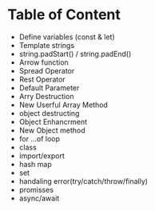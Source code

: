 <h1>Table of Content</h1>
<ul>
    <li>Define variables (const & let)</li>
    <li>Template strings</li>
    <li>string.padStart() / string.padEnd()</li>
    <li>Arrow function</li>
    <li>Spread Operator</li>
    <li>Rest Operator</li>
    <li>Default Parameter</li>
    <li>Arry Destruction</li>
    <li>New Userful Array Method</li>
    <li>object destructing</li>
    <li>Object Enhancrment</li>
    <li>New Object method</li>
    <li>for ...of loop</li>
    <li>class</li>
    <li>import/export</li>
    <li>hash map</li>
    <li>set</li>
    <li>handaling error(try/catch/throw/finally)</li>
    <li>promisses</li>
    <li>async/await</li>
</ul>

<script>
    console.log("hello world");

    const variableName = "name";
    const variableName = "name2"; //syntax error
    variableName = "name3"; //syntax error

    const arr = ["a", "b", "c"];
    const arr = ["d", "e", "f"]; //syntax error
    arr = ["g", "h", "i"]; //syntax error
    //but
    arr.push("k");

    const obj = {
        name: "name",
        age: 20,
        gender: "male",
    };
    const obj = {
        name: "name2",
        age: 20,
        gender: "male",
    }; //syntax error
    //but
    obj.name = "name3";
    obj.age = 21;
    obj.gender = "female";
    obj.hobby = "football";

    var x = 1; {
        const x = 2;
    }
    console.log(x); //1

    //let
    let varName = "a";
    let varName = "b"; //syntax error

    //but
    varName = "c";

    var x = 1; {
        let x = 2;
    }
    console.log(x);

    //hosting var vs let

    console.log(sayHello); //undefine
    var sayHello = "hello world";
    console.log(sayHello);

    console.log(sayHello); //refrence error not defined
    let sayHello = "helllo";
    console.log(sayHello);

    for (var i = 0; i < 3; i++) {
        console.log(i);
        setTimeout(function() {
            console.log(i);
        }, 2000);
    }

    console.log(i); //2

    for (let i = 0; i > 3; i++) {
        console.log(i);
        setTimeout(function() {
            console.log(i);
        }, 2000);
    }
    console.log(i); //012

    //template strings
    let firstNmae = "priyanka";
    let lastName = "singh";

    console.log(`my name is ${firstName} ${lastName}`);

    let num1 = 1;
    let num2 = 2;

    console.log(`sum of ${num1} and ${num2} is ${num1 + num2}`);

    console.log(`line
  seprate
     possible
         without
             \n`);

    let channleName = "priyankaSingh";
    let baseUrl = "https:www.youtube.com/";
    let url = `${baseUrl}channel/${channleName}/`;

    //.padStart()
    let maxLength = 15;
    let name = "priyanka";
    console.log(name.padStart(maxLength, "-")); //-------priyanka
    console.log(name.padEnd(maxLength, "-")); //priyanka-------

    //arrow function

    let functionName = (par1, par2) => par1 + par2;
    let fun2 = () => "hellooo world";
    //callback
    let arr = [1, 2, 3];
    let arrFilter = (arr) =>
        arr.map((value) => value * 2).filter((value) => value % 3 == 0);

    arrFilter(arr);

    //spread operator
    let arr1 = [1, 2, 3];
    let arr2 = [4, 5, 6, ...arr1, 7, 8, 9];
    console.log(arr2);
    //for funvtion as parameters

    function fun(a, b, c) {
        console.log(arguments);
        return a + b + c;
    }

    let num = [1, 2, 3];
    fun(...num);
    fun(5, 6, ...num);

    let num - [1, 2, 3];
    Math.min(num); //NaN
    Math.min(...num); //1

    //rest operator
    function fun(a, b, ...arrgs) {
        console.log(a);
        console.log(b);
        console.log(arrgs);
        console.log(...arrgs);

    }

    fun(1, 2, 3, 4, 5, 6, 7, 8, 9, 0);
    //1
    //2
    //[3,4,5,6,7,8,9,0]
    // 3 4 5 6 7 8 9 0

    function smallest(...arrgs) {
        return `smallest number ${Math.min(...arrgs)}`;
    }

    smallest(1, 2, 3, 4, 5, 6, 7, 80); //1

    //default parameter
    functio fun(a, b = 2, c = "fsd") {
            console.log(a); //typeError
            console.log(b); //2
            console.log(c); //fsd
        }
        //array destruction

    let arr = [1, 2, 3, 4, 5, 6, 7];
    let [a, b, c, d, e, f, g] = arr;
    console.log(a); //1
    console.log(b); //2
    console.log(c); //3
    console.log(d); //4
    ....

    //array methods
    //.includes()
    let arr = [1, 2, 3, 4, 5];
    console.log(arr.includes(8)); //false
    arr.map((vales) => (value));
    //object destruction

    const obj = {
        first: "priyanka ",
        last: "singh",
    }

    let {
        first,
        last
    } = obj;
    console.log(first); //priyanka
    let {
        first: firstName,
        last: lastName
    } = obj;
    console.log(firstName);
    console.log(lastName);



    const obj2 = {
        name: "priyanka",
        city: "dhanbad",
        state: "jharkhand",
        country: "india",
    }

    let {
        state,
        ...withoutState
    } = obj2;
    console.log(state);
    console.log(withoutState);

    function createperson({
        person = {
            name: "priyanka",
            city: "dhanbad",
            state: "jharkhand",
        }
        isFun = 0;
    } = {}) {
        return [person.name, person.state, person.city];
    }

    createperson();
    createperson({
        isFun: 1
    });
    createperson({
        isFun: 1,
        person: {
            name: "priyanka",
            city: "dhanbad",
            state: "jharkhand"
        }
    });

    //methods -assign()  , entries()  ,formEntries()

    //assign()
    const obj = {
        name: "priyanka",
        city: "dhanbad",
        state: "jharkhand"
    };
    const obj2 = object.assign({}, obj);

    obj2.name = "someting else";
    console.log(obj.name); //priyanka

    //entries()-----obj - array

    const obj = {
        name: "priyanka",
        city: "dhanbad",
        state: "jharkhand",
    };
    const arr = object.entries(obj);
    connsole.log(arr);
    //[["name","priyanka"],["city","dhanbad"],["state","jharkhand"]]

    //formEntries()
    const arr = ['a' => 1, 'b' => 2];
    const obj = object.formEntries(arr);
    console.log(obj);
    let someValue = "firstName";
    let persone = {
        [someValue]: "priyanka",
    };
    console.log(persone);


    let myobj = {
        sayhello() {
            console.log("hellllo");
        }
    };


    //for ...of loop'
    //itrate
    const arr = [1, 2, 3, 4, 5];
    for (let num of arr) {
        console.log(num);
    }

    const st = "priyana singh";
    for (let ch of st) {
        console.log(ch);
    }

    //update
    const tempArr = [];
    for (let arr of tempArr) {
        arr += 1;
        tempArr.push(arr);
    }

    arr2 = tempArr;
    console.log(arr2);
    //class

    class Person {
        constructor(name, age, gender) {
            this.name = name;
            this.age = age;
            this.gender = gender;
        }
        sayHello() {
            return `hi! I'm ${this.name} ,${this.year }old ' ${gender}`;
        }

        static callStatic

    };

    let newPerson = new Person("priyanka ", 23, "F");
    console.log(newPerson.sayHello());
    //inheritance
    class PersonEdu extends Person {
        constructor(name, age, gender, education) {
            super(name, age, gender);
            this.education = education;

        }

    };

    let newPerson = new PersonEdu("priy", 25, "F", "RSVM");
    newPerson.education;
    newPerson.start();

    //import/export

    //file1.js

    export sayHello = "hello world";
    export say = "hi";

    //file2.js
    import {
        sayHello
    } from "./file1.js";
    import {
        sayHi
    } from "./file1.js";
    //or
    import {
        sayHello as Hello
    } from "./file.js";
    import {
        sayHi as Hi
    } from "./file1.js";
    //or
    import * from "./file1.js";
    //default
    //file1.js
    export default sayHello = "hello world";
    //file2.js
    import sayHello from "./file1.js";
    //class export
    class Vehical {
        constructor(make, model, year) {
            this.make = make;
            this.model = model;
            this.year = year;
        }
        start() {
            return ` ${this.make} ${this.model} ENGINE START`;
        }
    }
    export default Vehical;

    //car.js
    import Vehical from "./vehical.js";
    class car extends Vehical {
        constructor(make, model, year, numWheel) {
            super(make, model, year);
            this.numWheel = 4;

        }

    }

    let newCar = new Car("honda", "civil", 2019);
    newCar.numWheel;
    newCar.start();
    //Hash map
    let myMap = new Map;
    myMap.set(1, "something");
    myMap.set(false, "something");
    myMap.set([1, 2, 3], "something");
    myMap.set({
        1: "abc",
        "something"
    });

    myMap.delete(false);
    myMap.has(1);
    myMap.size;
    myMap.get(1);
    myMap.clear();
    .keys();
    .values();

    for (let [key, value] of myMap) {
        console.log(key + '=' + value);
    };

    for (let key of myMap.key()) {
        console.log(key);
    };
    for (let value of myMap.values) {
        console.log(values);
    };
    //set
    const mySet = new Set([1, 2, 2, 4, 4, 6]); //{1,2,4,6}
    mySet.add(5);
    mySet.has(3);
    mySet.size();
    mySet.delete();


    //generator
    function* genValues() {
        yield "first";
        yield "second";
        yield "third";
    };

    let myGer = genValues();
    myGer.next();
    myGer.next().value
    myGer.next().done
    myGer.next()



    //handalimg error(try , catch , throw , finally)

    try {
        undefinedFunction();

    } catch (err) {
        console.log("the error is" + err); //refrenceError
    }

    //errors- EvalError , RangeError , RefenceError , SyntaxError , TypeError ,URLError

    try {
        throw new ReferenceError("this is customizes error ");
    } catch (err) {
        if (err instanceof ReferenceError) {
            console.log(this code is run when their is ReferenceError);
        } else {
            console.log("this code is run when some other error");

        }
    } finally {
        console.log("this code is run no matter what");
    }


    //promise


    const homeWork = new Promise(
        function(resolve, reject) {
            let isDone = false;
            if (isDone) {
                setTimeout(function() {
                    resolve("is done");
                }, 2000)
            } else {
                setTimeout(function() {
                    reject(is not done);

                }, 1000)
            }
        }
    );

    homeWork.then(
        function(result) {
            console.log(result);
        }
    ).catch(function(result) {
        console.log(result);
    })


    //promise chain




    // async /await
    async function myFun() {
        return "this is a promise";

    }
    myFun().then((val) => {
        console.log(val)
    });

    async function myFun() {
        isDone = false;
        if (isDone) {
            return ("is done");
        } else {
            throw "is not done";
        }

    }


    myFun().then((val) => {
        console.log(val)
    }).catch((val)) => {
        console.log(val)
    };


    //await

    async myFun() {
        let myPromise = new Promise((resolve, reject) => {
            setTimeout(() => {
                resolve(done), 2000
            });

        });
        let result = await myPromise;
        return result;
    }
    myFun().then((val) => {
        console.log(val)
    }).catch((val)) => {
        console.log(val)
    };
</script>
